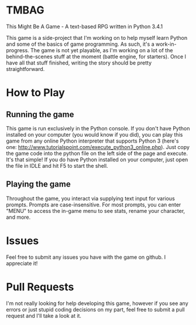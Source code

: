 # TMBAG
This Might Be A Game - A text-based RPG written in Python 3.4.1

This game is a side-project that I'm working on to help myself learn Python and some of the basics of game programming. As such, it's a work-in-progress. The game is not yet playable, as I'm working on a lot of the behind-the-scenes stuff at the moment (battle engine, for starters). Once I have all that stuff finished, writing the story should be pretty straightforward.

# How to Play
## Running the game
This game is run exclusively in the Python console. If you don't have Python installed on your computer (you would know if you did), you can play this game from any online Python interpreter that supports Python 3 (here's one: http://www.tutorialspoint.com/execute_python3_online.php). Just copy the game code into the python file on the left side of the page and execute. It's that simple! If you do have Python installed on your computer, just open the file in IDLE and hit F5 to start the shell.

## Playing the game
Throughout the game, you interact via supplying text input for various prompts. Prompts are case-insensitive. For most prompts, you can enter "MENU" to access the in-game menu to see stats, rename your character, and more.

# Issues
Feel free to submit any issues you have with the game on github. I appreciate it!

# Pull Requests
I'm not really looking for help developing this game, however if you see any errors or just stupid coding decisions on my part, feel free to submit a pull request and I'll take a look at it.
